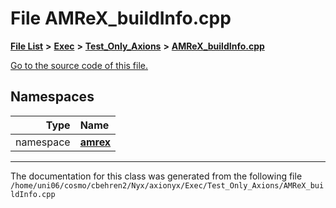 
# File AMReX\_buildInfo.cpp


[**File List**](files.md) **>** [**Exec**](dir_43a12cefb7942b6f49b5b628aafd3192.md) **>** [**Test\_Only\_Axions**](dir_eb24725df855cf6c732a19e4912f662a.md) **>** [**AMReX\_buildInfo.cpp**](AMReX__buildInfo_8cpp.md)

[Go to the source code of this file.](AMReX__buildInfo_8cpp_source.md)












## Namespaces

| Type | Name |
| ---: | :--- |
| namespace | [**amrex**](namespaceamrex.md) <br> |















------------------------------
The documentation for this class was generated from the following file `/home/uni06/cosmo/cbehren2/Nyx/axionyx/Exec/Test_Only_Axions/AMReX_buildInfo.cpp`